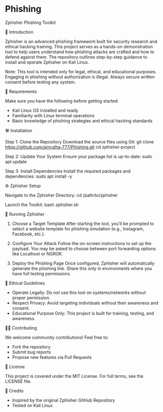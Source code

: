 # Phishing

Zphisher Phishing Toolkit

🔎 Introduction

Zphisher is an advanced phishing framework built for security research and ethical hacking training. This project serves as a hands-on demonstration tool to help users understand how phishing attacks are crafted and how to defend against them. The repository outlines step-by-step guidance to install and operate Zphisher on Kali Linux.

Note: This tool is intended only for legal, ethical, and educational purposes. Engaging in phishing without authorization is illegal. Always secure written consent before testing any system.

🧰 Requirements

Make sure you have the following before getting started:
- Kali Linux OS installed and ready
- Familiarity with Linux terminal operations
- Basic knowledge of phishing strategies and ethical hacking standards

🛠️ Installation

Step 1: Clone the Repository
Download the source files using Git:
    git clone https://github.com/amrutha-777/Phishing.git
    cd zphisher-project

Step 2: Update Your System
Ensure your package list is up-to-date:
    sudo apt update

Step 3: Install Dependencies
Install the required packages and dependencies:
    sudo apt install -y

⚙️ Zphisher Setup

Navigate to the Zphisher Directory:
    cd /path/to/zphisher

Launch the Toolkit:
    bash zphisher.sh

🧪 Running Zphisher

1. Choose a Target Template
   After starting the tool, you’ll be prompted to select a website template for phishing simulation (e.g., Instagram, Facebook, etc.).

2. Configure Your Attack
   Follow the on-screen instructions to set up the payload. You may be asked to choose between port forwarding options like Localhost or NGROK.

3. Deploy the Phishing Page
   Once configured, Zphisher will automatically generate the phishing link. Share this only in environments where you have full testing permissions.

🔐 Ethical Guidelines

- Operate Legally: Do not use this tool on systems/networks without proper permission.
- Respect Privacy: Avoid targeting individuals without their awareness and consent.
- Educational Purpose Only: This project is built for training, testing, and awareness.

👨‍💻 Contributing

We welcome community contributions!
Feel free to:
- Fork the repository
- Submit bug reports
- Propose new features via Pull Requests

📄 License

This project is covered under the MIT License.
For full terms, see the LICENSE file.

🙏 Credits

- Inspired by the original Zphisher GitHub Repository
- Tested on Kali Linux
